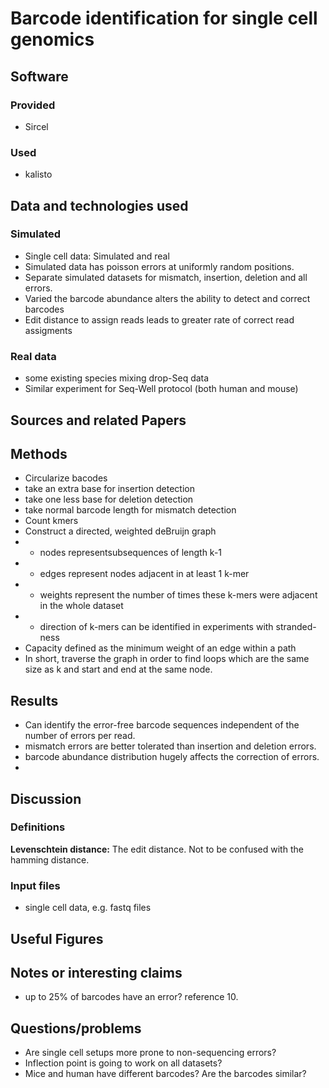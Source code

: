 # Barcode identification for single cell genomics

## Software 
### Provided
- Sircel
### Used
- kalisto

## Data and technologies used

### Simulated
- Single cell data: Simulated and real
- Simulated data has poisson errors at uniformly random positions.
- Separate simulated datasets for mismatch, insertion, deletion and all errors.
- Varied the barcode abundance alters the ability to detect and correct barcodes
- Edit distance to assign reads leads to greater rate of correct read assigments

### Real data
- some existing species mixing drop-Seq data
- Similar experiment for Seq-Well protocol (both human and mouse)



## Sources and related Papers

## Methods
- Circularize bacodes
- take an extra base for insertion detection
- take one less base for deletion detection
- take normal barcode length for mismatch detection
- Count kmers
- Construct a directed, weighted deBruijn graph
- - nodes representsubsequences of length k-1
- - edges represent nodes adjacent in at least 1 k-mer
- - weights represent the number of times these k-mers were adjacent in the whole dataset
- - direction of k-mers can be identified in experiments with stranded-ness 
- Capacity defined as the minimum weight of an edge within a path
- In short, traverse the graph in order to find loops which are the same size as k and start and end at the same node.


## Results

- Can identify the error-free barcode sequences independent of the number of errors per read.
- mismatch errors are better tolerated than insertion and deletion errors.
- barcode abundance distribution hugely affects the correction of errors.
- 

## Discussion



### Definitions
__Levenschtein distance:__ The edit distance. Not to be confused with the hamming distance.

### Input files
- single cell data, e.g. fastq files


## Useful Figures

## Notes or interesting claims
- up to 25% of barcodes have an error? reference 10.

## Questions/problems
- Are single cell setups more prone to non-sequencing errors? 
- Inflection point is going to work on all datasets?
- Mice and human have different barcodes? Are the barcodes similar?
